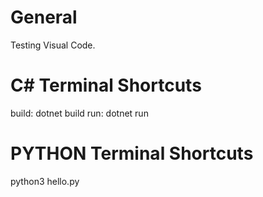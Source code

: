 # General

Testing Visual Code. 

# C# Terminal Shortcuts
build: dotnet build
run: dotnet run

# PYTHON Terminal Shortcuts
python3 hello.py
